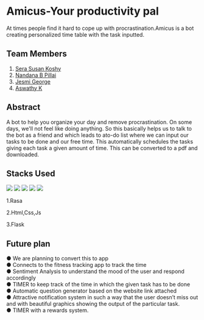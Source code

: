 # Amicus-Your productivity pal
   At times people find it hard to cope up with procrastination.Amicus is a bot creating personalized time table with the task inputted. 
   
 
## Team Members
1. [Sera Susan Koshy](https://github.com/serasusan)
2. [Nandana B Pillai](https://github.com/Nandanabpillai)
3. [Jesmi George](https://github.com/jesmigeorge)
4. [Aswathy K](https://github.com/aswathy5k)


## Abstract
A bot to help you organize your day and remove procrastination. On some days, we'll not feel like doing anything. So this basically helps us to talk to the bot as a
friend and which leads to ato-do list where we can input our tasks to be done and our free time. This automatically schedules the tasks giving each task a given amount of time. This can be converted to a pdf and downloaded.

## Stacks Used
<img src="https://img.shields.io/badge/html5%20-%23E34F26.svg?&style=for-the-badge&logo=html5&logoColor=white"/> <img src="https://img.shields.io/badge/css3%20-%231572B6.svg?&style=for-the-badge&logo=css3&logoColor=white"/> <img src="https://img.shields.io/badge/javascript%20-%23323330.svg?&style=for-the-badge&logo=javascript&logoColor=%23F7DF1E"/> <img src="https://img.shields.io/badge/python%20-%2314354C.svg?&style=for-the-badge&logo=python&logoColor=white"/> <img src="https://img.shields.io/badge/flask%20-%23000.svg?&style=for-the-badge&logo=flask&logoColor=white"/> 

1.Rasa

2.Html,Css,Js

3.Flask

## Future plan
● We are planning to convert this to app\
● Connects to the fitness tracking app to track the time\
● Sentiment Analysis to understand the mood of the user and respond accordingly\
● TIMER to keep track of the time in which the given task has to be done\
● Automatic question generator based on the website link attached\
● Attractive notification system in such a way that the user doesn’t miss out and with
  beautiful graphics showing the output of the particular task.\
● TIMER with a rewards system.


